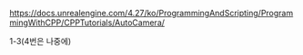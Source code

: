 https://docs.unrealengine.com/4.27/ko/ProgrammingAndScripting/ProgrammingWithCPP/CPPTutorials/AutoCamera/

1-3(4번은 나중에)